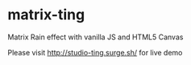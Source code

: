 # matrix-ting
Matrix Rain effect with vanilla JS and HTML5 Canvas 

Please visit http://studio-ting.surge.sh/ for live demo

